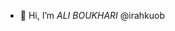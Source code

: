 - 👋 Hi, I’m _ALI BOUKHARI_ @irahkuob

<!---
irahkuob/irahkuob is a ✨ special ✨ repository because its `README.md` (this file) appears on your GitHub profile.
You can click the Preview link to take a look at your changes.
--->
